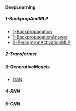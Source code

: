 

#### DeepLearning

##### 1-BackpropAndMLP
- [1-Backpropagation](https://pythongoras.github.io/all-but-statistics/5-DeepLearning/1-BackpropAndMLP/1-Backpropagation.html)
- [1-BackpropagationAnswer](https://pythongoras.github.io/all-but-statistics/5-DeepLearning/1-BackpropAndMLP/1-BackpropagationAnswer.html)
- [2-PerceptronActivationMLP](https://pythongoras.github.io/all-but-statistics/5-DeepLearning/1-BackpropAndMLP/2-PerceptronActivationMLP.html)

##### 2-Transformer

##### 3-GenerativeModels
- [GAN](https://pythongoras.github.io/all-but-statistics/5-DeepLearning/3-GenerativeModels/GAN.html)

##### 4-RNN

##### 5-CNN